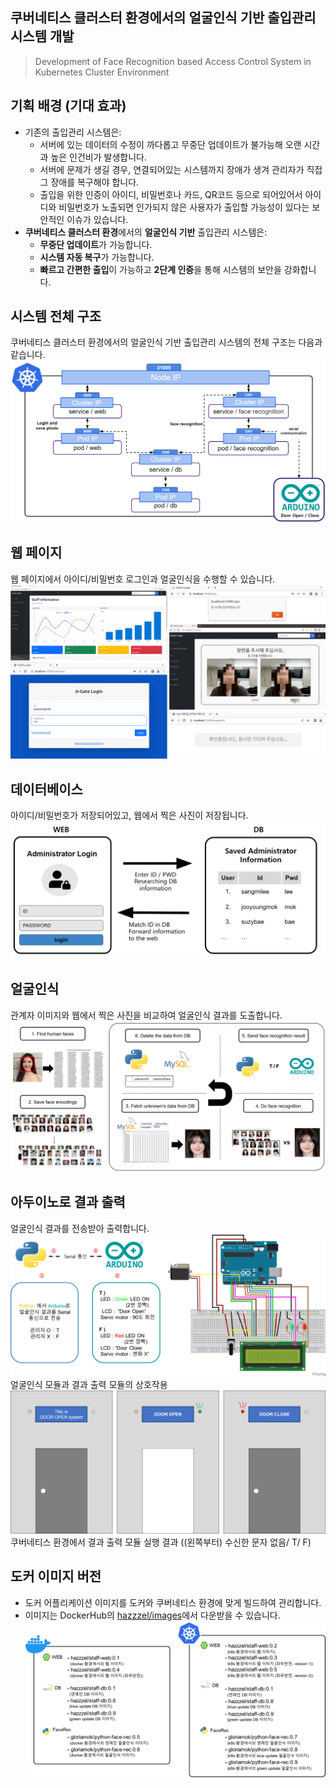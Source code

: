 ## 쿠버네티스 클러스터 환경에서의 얼굴인식 기반 출입관리 시스템 개발
> Development of Face Recognition based Access Control System in Kubernetes Cluster Environment


## 기획 배경 (기대 효과)
- 기존의 출입관리 시스템은:
  * 서버에 있는 데이터의 수정이 까다롭고 무중단 업데이트가 불가능해 오랜 시간과 높은 인건비가 발생합니다.
  * 서버에 문제가 생길 경우, 연결되어있는 시스템까지 장애가 생겨 관리자가 직접 그 장애를 복구해야 합니다.
  * 출입을 위한 인증이 아이디, 비밀번호나 카드, QR코드 등으로 되어있어서 아이디와 비밀번호가 노출되면 인가되지 않은 사용자가 출입할 가능성이 있다는 보안적인 이슈가 있습니다.
- **쿠버네티스 클러스터 환경**에서의 **얼굴인식 기반** 출입관리 시스템은:
  * **무중단 업데이트**가 가능합니다.
  * **시스템 자동 복구**가 가능합니다.
  * **빠르고 간편한 출입**이 가능하고 **2단계 인증**을 통해 시스템의 보안을 강화합니다.


## 시스템 전체 구조
쿠버네티스 클러스터 환경에서의 얼굴인식 기반 출입관리 시스템의 전체 구조는 다음과 같습니다.
![image](images/system-structure.png)


## 웹 페이지
웹 페이지에서 아이디/비밀번호 로그인과 얼굴인식을 수행할 수 있습니다.
![image](images/weblogin-and-face-rec.jpg)


## 데이터베이스
아이디/비밀번호가 저장되어있고, 웹에서 찍은 사진이 저장됩니다.
![image](images/web-and-db.png)


## 얼굴인식
관계자 이미지와 웹에서 찍은 사진을 비교하여 얼굴인식 결과를 도출합니다.
![image](images/face-recognition.png)


## 아두이노로 결과 출력
얼굴인식 결과를 전송받아 출력합니다.
![image](images/arduino.png)
얼굴인식 모듈과 결과 출력 모듈의 상호작용
![image](images/door-open-and-close.png)
쿠버네티스 환경에서 결과 출력 모듈 실행 결과 ((왼쪽부터) 수신한 문자 없음/ T/ F)


## 도커 이미지 버전
* 도커 어플리케이션 이미지를 도커와 쿠버네티스 환경에 맞게 빌드하여 관리합니다.
* 이미지는 DockerHub의 [hazzzel/images](https://hub.docker.com/repositories/hazzzel)에서 다운받을 수 있습니다.
![image](images/docker-image-version.png)

